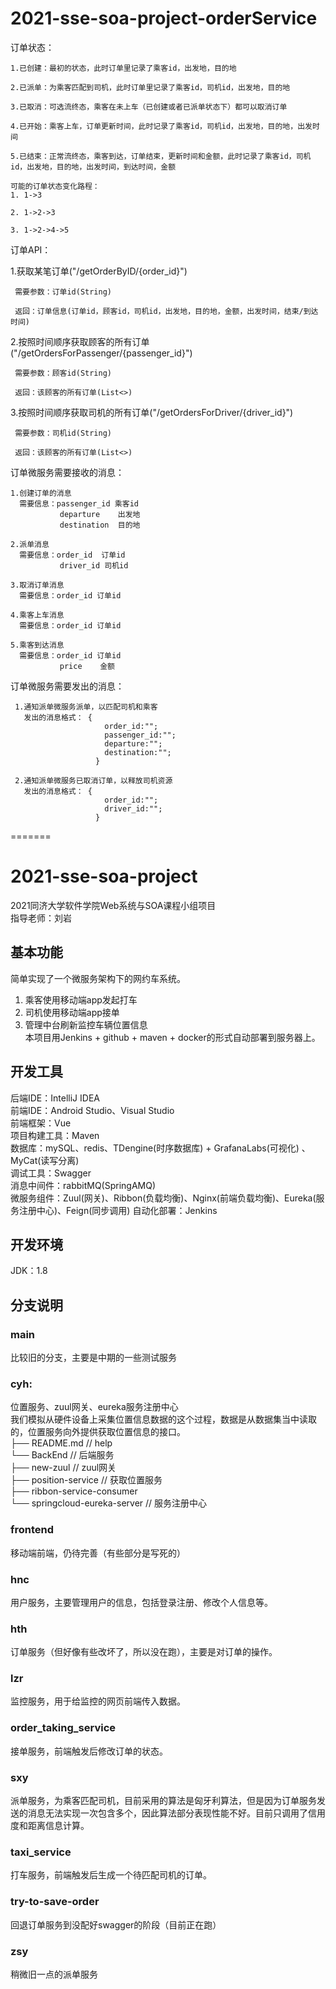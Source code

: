 # 2021-sse-soa-project-orderService
订单状态：

    1.已创建：最初的状态，此时订单里记录了乘客id，出发地，目的地
    
    2.已派单：为乘客匹配到司机，此时订单里记录了乘客id，司机id，出发地，目的地
    
    3.已取消：可选流终态，乘客在未上车（已创建或者已派单状态下）都可以取消订单
    
    4.已开始：乘客上车，订单更新时间，此时记录了乘客id，司机id，出发地，目的地，出发时间
    
    5.已结束：正常流终态，乘客到达，订单结束，更新时间和金额，此时记录了乘客id，司机id，出发地，目的地，出发时间，到达时间，金额
    
    可能的订单状态变化路程：
    1. 1->3
    
    2. 1->2->3
    
    3. 1->2->4->5

订单API：

   1.获取某笔订单("/getOrderByID/{order_id}")
     
     需要参数：订单id(String)
     
     返回：订单信息(订单id，顾客id，司机id，出发地，目的地，金额，出发时间，结束/到达时间)
   
   2.按照时间顺序获取顾客的所有订单("/getOrdersForPassenger/{passenger_id}")
     
     需要参数：顾客id(String)
     
     返回：该顾客的所有订单(List<>)
   
   3.按照时间顺序获取司机的所有订单("/getOrdersForDriver/{driver_id}")
     
     需要参数：司机id(String)
     
     返回：该顾客的所有订单(List<>)
     
订单微服务需要接收的消息：

    1.创建订单的消息
      需要信息：passenger_id 乘客id
               departure    出发地
               destination  目的地
              
    2.派单消息
      需要信息：order_id  订单id
               driver_id 司机id
    
    3.取消订单消息
      需要信息：order_id 订单id
    
    4.乘客上车消息
      需要信息：order_id 订单id
    
    5.乘客到达消息
      需要信息：order_id 订单id
               price    金额
      
 订单微服务需要发出的消息：
 
     1.通知派单微服务派单，以匹配司机和乘客
       发出的消息格式： {
                         order_id:"";
                         passenger_id:"";
                         departure:"";
                         destination:"";
                       }
       
     2.通知派单微服务已取消订单，以释放司机资源
       发出的消息格式： {
                         order_id:"";
                         driver_id:"";
                       }
=======
# 2021-sse-soa-project
2021同济大学软件学院Web系统与SOA课程小组项目  
指导老师：刘岩

## 基本功能
简单实现了一个微服务架构下的网约车系统。  
1. 乘客使用移动端app发起打车  
2. 司机使用移动端app接单  
3. 管理中台刷新监控车辆位置信息  
本项目用Jenkins + github + maven + docker的形式自动部署到服务器上。

## 开发工具
后端IDE：IntelliJ IDEA  
前端IDE：Android Studio、Visual Studio  
前端框架：Vue  
项目构建工具：Maven  
数据库：mySQL、redis、TDengine(时序数据库) + GrafanaLabs(可视化) 、MyCat(读写分离)  
调试工具：Swagger  
消息中间件：rabbitMQ(SpringAMQ)  
微服务组件：Zuul(网关)、Ribbon(负载均衡)、Nginx(前端负载均衡)、Eureka(服务注册中心)、Feign(同步调用)
自动化部署：Jenkins  

## 开发环境
JDK：1.8  

## 分支说明
### main
比较旧的分支，主要是中期的一些测试服务  
### cyh:
位置服务、zuul网关、eureka服务注册中心  
我们模拟从硬件设备上采集位置信息数据的这个过程，数据是从数据集当中读取的，位置服务向外提供获取位置信息的接口。  
├── README.md                     // help  
└── BackEnd                       // 后端服务  
    ├── new-zuul                  // zuul网关  
    ├── position-service          // 获取位置服务  
    ├── ribbon-service-consumer   
    └── springcloud-eureka-server // 服务注册中心  
### frontend
移动端前端，仍待完善（有些部分是写死的）
### hnc
用户服务，主要管理用户的信息，包括登录注册、修改个人信息等。
### hth
订单服务（但好像有些改坏了，所以没在跑），主要是对订单的操作。
### lzr
监控服务，用于给监控的网页前端传入数据。
### order_taking_service
接单服务，前端触发后修改订单的状态。
### sxy
派单服务，为乘客匹配司机，目前采用的算法是匈牙利算法，但是因为订单服务发送的消息无法实现一次包含多个，因此算法部分表现性能不好。目前只调用了信用度和距离信息计算。
### taxi_service
打车服务，前端触发后生成一个待匹配司机的订单。
### try-to-save-order
回退订单服务到没配好swagger的阶段（目前正在跑）
### zsy
稍微旧一点的派单服务